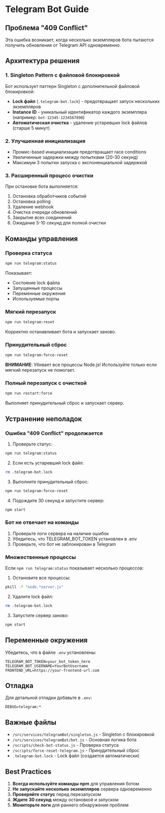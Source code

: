 # Telegram Bot Guide

## Проблема "409 Conflict"

Эта ошибка возникает, когда несколько экземпляров бота пытаются получить обновления от Telegram API одновременно.

## Архитектура решения

### 1. Singleton Pattern с файловой блокировкой

Бот использует паттерн Singleton с дополнительной файловой блокировкой:

- **Lock файл** (`.telegram-bot.lock`) - предотвращает запуск нескольких экземпляров
- **Instance ID** - уникальный идентификатор каждого экземпляра (например: `bot-12345-1234567890`)
- **Автоматическая очистка** - удаление устаревших lock файлов (старше 5 минут)

### 2. Улучшенная инициализация

- Промис-based инициализация предотвращает race conditions
- Увеличенные задержки между попытками (20-30 секунд)
- Максимум 3 попытки запуска с экспоненциальной задержкой

### 3. Расширенный процесс очистки

При остановке бота выполняется:
1. Остановка обработчиков событий
2. Остановка polling
3. Удаление webhook
4. Очистка очереди обновлений
5. Закрытие всех соединений
6. Ожидание 5-10 секунд для полной очистки

## Команды управления

### Проверка статуса
```bash
npm run telegram:status
```
Показывает:
- Состояние lock файла
- Запущенные процессы
- Переменные окружения
- Используемые порты

### Мягкий перезапуск
```bash
npm run telegram:reset
```
Корректно останавливает бота и запускает заново.

### Принудительный сброс
```bash
npm run telegram:force-reset
```
**ВНИМАНИЕ**: Убивает все процессы Node.js!
Используйте только если мягкий перезапуск не помогает.

### Полный перезапуск с очисткой
```bash
npm run restart:force
```
Выполняет принудительный сброс и запускает сервер.

## Устранение неполадок

### Ошибка "409 Conflict" продолжается

1. Проверьте статус:
```bash
npm run telegram:status
```

2. Если есть устаревший lock файл:
```bash
rm .telegram-bot.lock
```

3. Выполните принудительный сброс:
```bash
npm run telegram:force-reset
```

4. Подождите 30 секунд и запустите сервер:
```bash
npm start
```

### Бот не отвечает на команды

1. Проверьте логи сервера на наличие ошибок
2. Убедитесь, что TELEGRAM_BOT_TOKEN установлен в .env
3. Проверьте, что бот не заблокирован в Telegram

### Множественные процессы

Если `npm run telegram:status` показывает несколько процессов:

1. Остановите все процессы:
```bash
pkill -f "node.*server.js"
```

2. Удалите lock файл:
```bash
rm .telegram-bot.lock
```

3. Запустите сервер заново:
```bash
npm start
```

## Переменные окружения

Убедитесь, что в файле `.env` установлены:

```env
TELEGRAM_BOT_TOKEN=your_bot_token_here
TELEGRAM_BOT_USERNAME=YourBotUsername
FRONTEND_URL=https://your-frontend-url.com
```

## Отладка

Для детальной отладки добавьте в `.env`:

```env
DEBUG=telegram:*
```

## Важные файлы

- `/src/services/telegramBot/singleton.js` - Singleton с блокировкой
- `/src/services/telegramBot/bot.js` - Основная логика бота
- `/scripts/check-bot-status.js` - Проверка статуса
- `/scripts/force-reset-telegram.js` - Принудительный сброс
- `.telegram-bot.lock` - Lock файл (создается автоматически)

## Best Practices

1. **Всегда используйте команды npm** для управления ботом
2. **Не запускайте несколько экземпляров** сервера одновременно
3. **Проверяйте статус** перед перезапуском
4. **Ждите 30 секунд** между остановкой и запуском
5. **Мониторьте логи** для раннего обнаружения проблем